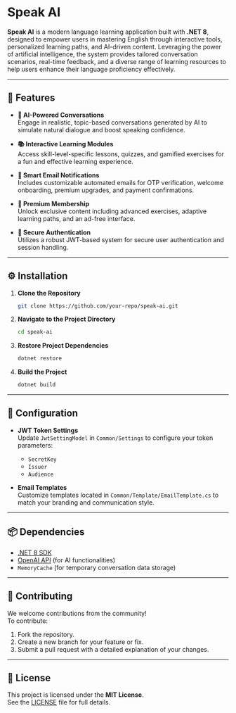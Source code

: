 # **Speak AI**

**Speak AI** is a modern language learning application built with **.NET 8**, designed to empower users in mastering English through interactive tools, personalized learning paths, and AI-driven content. Leveraging the power of artificial intelligence, the system provides tailored conversation scenarios, real-time feedback, and a diverse range of learning resources to help users enhance their language proficiency effectively.

---

## 🚀 Features

- **🧠 AI-Powered Conversations**  
  Engage in realistic, topic-based conversations generated by AI to simulate natural dialogue and boost speaking confidence.

- **📚 Interactive Learning Modules**  
  Access skill-level-specific lessons, quizzes, and gamified exercises for a fun and effective learning experience.

- **📧 Smart Email Notifications**  
  Includes customizable automated emails for OTP verification, welcome onboarding, premium upgrades, and payment confirmations.

- **🌟 Premium Membership**  
  Unlock exclusive content including advanced exercises, adaptive learning paths, and an ad-free interface.

- **🔐 Secure Authentication**  
  Utilizes a robust JWT-based system for secure user authentication and session handling.

---

## ⚙️ Installation

1. **Clone the Repository**
   ```bash
   git clone https://github.com/your-repo/speak-ai.git
   ```

2. **Navigate to the Project Directory**
   ```bash
   cd speak-ai
   ```

3. **Restore Project Dependencies**
   ```bash
   dotnet restore
   ```

4. **Build the Project**
   ```bash
   dotnet build
   ```

---

## 🔧 Configuration

- **JWT Token Settings**  
  Update `JwtSettingModel` in `Common/Settings` to configure your token parameters:  
  - `SecretKey`  
  - `Issuer`  
  - `Audience`

- **Email Templates**  
  Customize templates located in `Common/Template/EmailTemplate.cs` to match your branding and communication style.

---

## 📦 Dependencies

- [.NET 8 SDK](https://dotnet.microsoft.com/en-us/download/dotnet/8.0)  
- [OpenAI API](https://platform.openai.com/) (for AI functionalities)  
- `MemoryCache` (for temporary conversation data storage)

---

## 🤝 Contributing

We welcome contributions from the community!  
To contribute:

1. Fork the repository.
2. Create a new branch for your feature or fix.
3. Submit a pull request with a detailed explanation of your changes.

---

## 📄 License

This project is licensed under the **MIT License**.  
See the [LICENSE](./LICENSE) file for full details.
